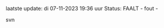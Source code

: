 laatste update: 
di 07-11-2023 19:36   uur 
Status: FAALT - fout - 
<div class="service R">svn</div>